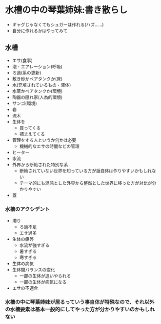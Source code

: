 # 水槽の中の琴葉姉妹:書き散らし
- ギャグじゃなくてもシュガーは作れる(ハズ……)
- 自分に作れるかはやってみて

## 水槽
- エサ(食事)
- 泡・エアレーション(呼吸)
- ろ過(系の更新)
- 敷き砂かベアタンクか(床)
- 水(充填されているもの・液体)
- 水草かベアタンクか(環境)
- 陶器の隠れ家(人為的環境)
- サンゴ(環境)
- 岩
- 流木
- 生体を
    - 買ってくる
    - 捕まえてくる
- 管理をする人というか何かは必要
    - 機械的なエサの時間などの管理
- ヒーター
- 水流
- 外界から断絶された特別な系
    - 断絶されていない世界を知っている方が話自体は作りやすいかもしれない
    - テーマ的にも混沌とした外界から整然とした世界に移った方が対比が分かりやすい
- 蓋


### 水槽のアクシデント
- 濁り
    - ろ過不足
    - エサ過多
- 生体の疲弊
    - 水流が強すぎる
    - 暑すぎる
    - 寒すぎる
- 生体の病気
- 生体間バランスの変化
    - 一部の生体が追いやられる
    - 一部の生体が病気になる
- エサの不適合

### 水槽の中に琴葉姉妹が居るっていう事自体が特殊なので、それ以外の水槽要素は基本一般的にしてやった方が分かりやすいのかもしれない

